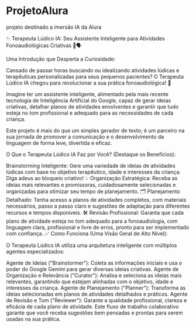 # ProjetoAlura
projeto destinado a imersão IA da Alura


✨ Terapeuta Lúdico IA: Seu Assistente Inteligente para Atividades Fonoaudiológicas Criativas 🧠🗣️

Uma Introdução que Desperta a Curiosidade:

Cansado de passar horas buscando ou idealizando atividades lúdicas e terapêuticas personalizadas para seus pequenos pacientes? O Terapeuta Lúdico IA chegou para revolucionar a sua prática fonoaudiológica! 🚀

Imagine ter um assistente inteligente, alimentado pela mais recente tecnologia de Inteligência Artificial do Google, capaz de gerar ideias criativas, detalhar planos de atividades envolventes e garantir que tudo esteja no tom profissional e adequado para as necessidades de cada criança.

Este projeto é mais do que um simples gerador de texto; é um parceiro na sua jornada de promover a comunicação e o desenvolvimento da linguagem de forma leve, divertida e eficaz.

O Que o Terapeuta Lúdico IA Faz por Você? (Destaque os Benefícios):

Brainstorming Inteligente: Gere uma variedade de ideias de atividades lúdicas com base no objetivo terapêutico, idade e interesses da criança. Diga adeus ao bloqueio criativo! 💡
Organização Estratégica: Receba as ideias mais relevantes e promissoras, cuidadosamente selecionadas e organizadas para otimizar seu tempo de planejamento. 🗂️
Planejamento Detalhado: Tenha acesso a planos de atividades completos, com materiais necessários, passo a passo claro e sugestões de adaptação para diferentes recursos e tempos disponíveis. 🛠️
Revisão Profissional: Garanta que cada plano de atividade esteja no tom adequado para a fonoaudiologia, com linguagem clara, profissional e livre de erros, pronto para ser implementado com confiança. ✅
Como Funciona (Uma Visão Geral de Alto Nível):

O Terapeuta Lúdico IA utiliza uma arquitetura inteligente com múltiplos agentes especializados:

Agente de Ideias ("Brainstormer"): Coleta as informações iniciais e usa o poder do Google Gemini para gerar diversas ideias criativas.
Agente de Organização e Relevância ("Curator"): Analisa e seleciona as ideias mais relevantes, garantindo que estejam alinhadas com o objetivo, idade e interesses da criança.
Agente de Planejamento ("Planner"): Transforma as ideias selecionadas em planos de atividades detalhados e práticos.
Agente de Revisão e Tom ("Reviewer"): Garante a qualidade profissional, clareza e eficácia de cada plano de atividade.
Este fluxo de trabalho colaborativo garante que você receba sugestões bem pensadas e prontas para serem usadas na sua prática.
